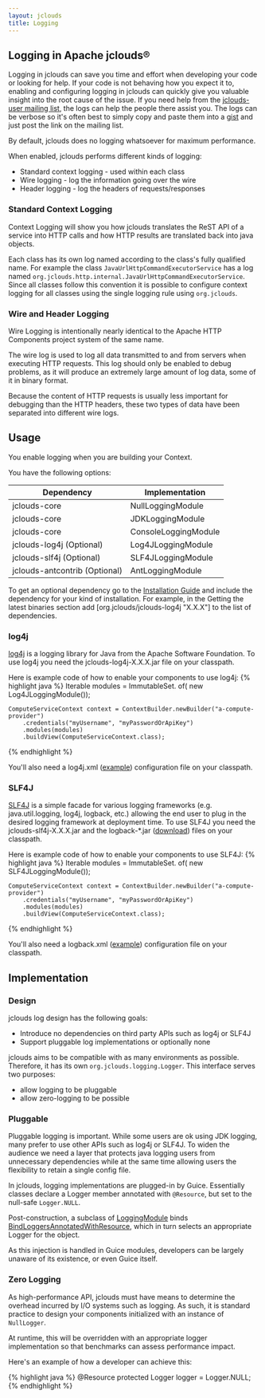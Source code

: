 ```yaml
---
layout: jclouds
title: Logging
---
```


## Logging in Apache jclouds&reg;

Logging in jclouds can save you time and effort when developing your code or looking for help. If your code is not behaving how you expect it to, enabling and configuring logging in jclouds can quickly give you valuable insight into the root cause of the issue. If you need help from the [jclouds-user mailing list](http://www.mail-archive.com/user@jclouds.apache.org/), the logs can help the people there assist you. The logs can be verbose so it's often best to simply copy and paste them into a [gist](https://gist.github.com/) and just post the link on the mailing list.

By default, jclouds does no logging whatsoever for maximum performance.

When enabled, jclouds performs different kinds of logging: 

  * Standard context logging - used within each class
  * Wire logging - log the information going over the wire
  * Header logging - log the headers of requests/responses

### Standard Context Logging

Context Logging will show you how jclouds translates the ReST API of a service into HTTP calls and how HTTP results are translated back into java objects.

Each class has its own log named according to the class's fully qualified name.  For example the class `JavaUrlHttpCommandExecutorService` has a log named `org.jclouds.http.internal.JavaUrlHttpCommandExecutorService`. Since all classes follow this convention it is possible to configure context logging for all classes using the single logging rule using `org.jclouds`.

### Wire and Header Logging

Wire Logging is intentionally nearly identical to the Apache HTTP Components project system of the same name.

The wire log is used to log all data transmitted to and from servers when executing HTTP requests. This log should only be enabled to debug problems, as it will produce an extremely large amount of log data, some of it in binary format.

Because the content of HTTP requests is usually less important for debugging than the HTTP headers, these two types of data have been separated into different wire logs.

## Usage

You enable logging when you are building your Context.

You have the following options:

| Dependency | Implementation |
|------------|---------------------|
| jclouds-core | NullLoggingModule
| jclouds-core | JDKLoggingModule
| jclouds-core | ConsoleLoggingModule
| jclouds-log4j (Optional) | Log4JLoggingModule
| jclouds-slf4j (Optional) | SLF4JLoggingModule
| jclouds-antcontrib (Optional) | AntLoggingModule

To get an optional dependency go to the [Installation Guide](/documentation/userguide/installation-guide) and include the dependency for your kind of installation. For example, in the Getting the latest binaries section add [org.jclouds/jclouds-log4j "X.X.X"] to the list of dependencies.

### log4j

[log4j](http://logging.apache.org/log4j/) is a logging library for Java from the Apache Software Foundation. To use log4j you need the jclouds-log4j-X.X.X.jar file on your classpath. 

Here is example code of how to enable your components to use log4j:
{% highlight java %}
    Iterable<Module> modules = ImmutableSet.<Module> of(
        new Log4JLoggingModule());
    
    ComputeServiceContext context = ContextBuilder.newBuilder("a-compute-provider")
        .credentials("myUsername", "myPasswordOrApiKey")
        .modules(modules)
        .buildView(ComputeServiceContext.class);
{% endhighlight %}

You'll also need a log4j.xml ([example](https://github.com/jclouds/jclouds/blob/master/compute/src/test/resources/log4j.xml)) configuration file on your classpath.

### SLF4J

[SLF4J](http://www.slf4j.org/) is a simple facade for various logging frameworks (e.g. java.util.logging, log4j, logback, etc.) allowing the end user to plug in the desired logging framework at deployment time. To use SLF4J you need the jclouds-slf4j-X.X.X.jar and the logback-*.jar ([download](http://logback.qos.ch/download.html)) files on your classpath. 

Here is example code of how to enable your components to use SLF4J:
{% highlight java %}
    Iterable<Module> modules = ImmutableSet.<Module> of(
        new SLF4JLoggingModule());
    
    ComputeServiceContext context = ContextBuilder.newBuilder("a-compute-provider")
        .credentials("myUsername", "myPasswordOrApiKey")
        .modules(modules)
        .buildView(ComputeServiceContext.class);
{% endhighlight %}

You'll also need a logback.xml ([example](https://github.com/jclouds/jclouds/blob/master/compute/src/test/resources/logback.xml)) configuration file on your classpath.

## Implementation

### Design

jclouds log design has the following goals:

  * Introduce no dependencies on third party APIs such as log4j or SLF4J
  * Support pluggable log implementations or optionally none


jclouds aims to be compatible with as many environments as possible.  Therefore, it has its own `org.jclouds.logging.Logger`. This interface serves two purposes: 

  * allow logging to be pluggable
  * allow zero-logging to be possible

### Pluggable

Pluggable logging is important.  While some users are ok using JDK logging, many prefer to use other APIs such as log4j or SLF4J. To widen the audience we need a layer that protects java logging users from unnecessary dependencies while at the same time allowing users the flexibility to retain a single config file.

In jclouds, logging implementations are plugged-in by Guice.  Essentially classes declare a Logger member annotated with `@Resource`, but set to the null-safe `Logger.NULL`. 

Post-construction, a subclass of [LoggingModule](https://github.com/jclouds/jclouds/blob/master/core/src/main/java/org/jclouds/logging/config/LoggingModule.java)
binds [BindLoggersAnnotatedWithResource](https://github.com/jclouds/jclouds/blob/master/core/src/main/java/org/jclouds/logging/config/BindLoggersAnnotatedWithResource.java),
 which in turn selects an appropriate Logger for the object.  

As this injection is handled in Guice modules, developers can be largely unaware of its existence, or even Guice itself.

### Zero Logging

As high-performance API, jclouds must have means to determine the overhead incurred by I/O systems 
such as logging.  As such, it is standard practice to design your components initialized with an instance of `NullLogger`. 

At runtime, this will be overridden with an appropriate logger implementation so that benchmarks can assess performance impact.  

Here's an example of how a developer can achieve this:

{% highlight java %}
@Resource
protected Logger logger = Logger.NULL;
{% endhighlight %}

